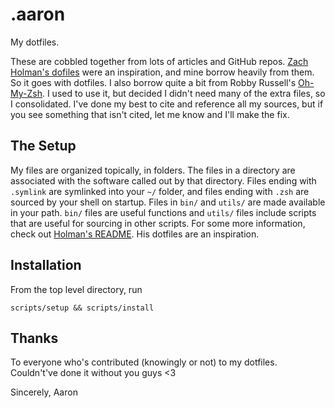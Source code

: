 .aaron
======

My dotfiles.

These are cobbled together from lots of articles and GitHub repos.  [Zach Holman's dofiles](https://github.com/holman/dotfiles) were an inspiration, and mine borrow heavily from them. So it goes with dotfiles.  I also borrow quite a bit from Robby Russell's [Oh-My-Zsh](https://github.com/robbyrussell/oh-my-zsh/).  I used to use it, but decided I didn't need many of the extra files, so I consolidated.  I've done my best to cite and reference all my sources, but if you see something that isn't cited, let me know and I'll make the fix.

The Setup
---------
My files are organized topically, in folders. The files in a directory are associated with the software called out by that directory. Files ending with `.symlink` are symlinked into your `~/` folder, and files ending with `.zsh` are sourced by your shell on startup. Files in `bin/` and `utils/` are made available in your path. `bin/` files are useful functions and `utils/` files include scripts that are useful for sourcing in other scripts.  For some more information, check out [Holman's README](http://git.io/eoJIZA).  His dotfiles are an inspiration.

Installation
------------
From the top level directory, run

```
scripts/setup && scripts/install
```

Thanks
------
To everyone who's contributed (knowingly or not) to my dotfiles. Couldn't've done it without you guys <3

Sincerely,
Aaron
